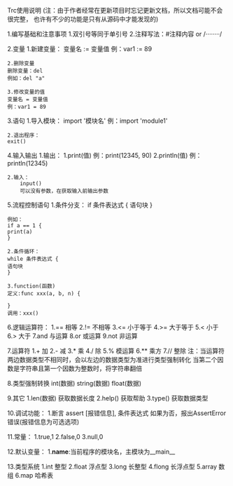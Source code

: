 Trc使用说明
(注：由于作者经常在更新项目时忘记更新文档，所以文档可能不会很完整，
    也许有不少的功能是只有从源码中才能发现的)


1.编写基础和注意事项
    1.双引号等同于单引号
    2.注释写法：#注释内容 or /*········*/


2.变量
    1.新建变量：
    变量名 := 变量值
    例：var1 := 89

    2.删除变量
    删除变量：del
    例如：del "a"

    3.修改变量的值
    变量名 = 变量值
    例：var1 = 89


3.语句
    1.导入模块：
    import '模块名'
    例：import 'module1'

    2.退出程序：
    exit()


4.输入输出
    1.输出：
        1.print(值)
        例：print(12345, 90)
        2.println(值)
        例：println(12345)

    2.输入：
        input()
        可以没有参数，在获取输入前输出参数


5.流程控制语句
    1.条件分支：
    if 条件表达式 {
    语句块
    }

    例如：
    if a == 1 {
    print(a)
    }

    2.条件循环：
    while 条件表达式 {
    语句块
    }

    3.function(函数)
    定义:func xxx(a, b, n) {

    }
    调用：xxx()


6.逻辑运算符：
    1.==     相等
    2.!=     不相等
    3.<=     小于等于
    4.>=     大于等于
    5.<      小于
    6.>      大于
    7.and    与运算
    8.or     或运算
    9.not    非运算


7.运算符
    1.+      加
    2.-      减
    3.*      乘
    4./      除
    5.%      模运算
    6.**     乘方
    7.//     整除
    注：当运算符两边数据类型不相同时，会以左边的数据类型为准进行类型强制转化
    当第二个因数是字符串且第一个因数为整数时，将字符串翻倍


8.类型强制转换
    int(数据)
    string(数据)
    float(数据)


9.其它
    1.len(数据)
    获取数据长度
    2.help()
    获取帮助
    3.type()
    获取数据类型


10.调试功能：
    1.断言
    assert [报错信息], 条件表达式
    如果为否，报出AssertError错误(报错信息为可选选项)

11.常量：
    1.true,1
    2.false,0
    3.null,0

12.默认变量：
    1.__name__:当前程序的模块名，主模块为__main__

13.类型系统
    1.int 整型
    2.float 浮点型
    3.long 长整型
    4.flong 长浮点型
    5.array 数组
    6.map 哈希表
